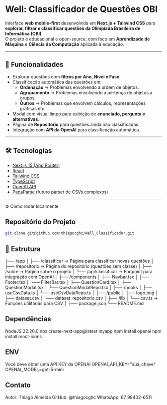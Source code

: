 # Well: Classificador de Questões OBI

Interface **web mobile-first** desenvolvida em **Next.js + Tailwind CSS** para **explorar, filtrar e classificar questões da Olimpíada Brasileira de Informática (OBI)**.  
O projeto é educacional e open-source, com foco em **Aprendizado de Máquina** e **Ciência da Computação** aplicada à educação.

---

## 🚀 Funcionalidades

- Explorar questões com **filtros por Ano, Nível e Fase**.
- Classificação automática das questões em:
  - **Ordenação** → Problemas envolvendo a ordem de objetos.
  - **Agrupamento** → Problemas envolvendo a pertença de objetos a grupos.
  - **Outros** → Problemas que envolvem cálculos, representações gráficas etc.
- Modal com visual limpo para exibição de **enunciado, pergunta e alternativas**.
- Página de **Repositório** para questões ainda não classificadas.
- Integração com **API da OpenAI** para classificação automática.
---

## 🛠️ Tecnologias

- [Next.js 15 (App Router)](https://nextjs.org/)
- [React](https://reactjs.org/)
- [Tailwind CSS](https://tailwindcss.com/)
- [TypeScript](https://www.typescriptlang.org/)
- [OpenAI API](https://platform.openai.com/)
- [PapaParse](https://www.papaparse.com/) (futuro parser de CSVs complexos)

---

⚙️ Como rodar localmente

## Repositório do Projeto
```bash
git clone git@github.com:thiagocghc/Well_Classificador.git
```

## 📂 Estrutura

├── /app
│ ├── /classificar → Página para classificar novas questões
│ ├── /repositorio → Página do repositório (questões sem classe)
│ ├── /sobre → Página sobre o projeto
│ └── /api/classificar → Endpoint para integração com OpenAI
│
├── /components
│ ├── Navbar.tsx
│ ├── Footer.tsx
│ ├── FilterBar.tsx
│ ├── QuestionCard.tsx
│ ├── QuestionModal.tsx
│ └── QuestionModalRepo.tsx
│
├── /hooks
│ ├── useCsvData.ts
│ └── useCsvDataRepo.ts
│
├── /public
│ ├── logo.png
│ ├── dataset.csv
│ └── dataset_repositorio.csv
│
├── /lib
│ └── csv.ts → Funções utilitárias para CSV
│
├── package.json
└── README.md

## Dependências
NodeJS 22.20.0
npx create-next-app@latest myapp
npm install openai
npm install react-icons

## ENV
Você deve obter uma API KEY da OPENAI
OPENAI_API_KEY="sua_chave"
OPENAI_MODEL=gpt-5-mini

## Contato
Autor: Thiago Almeida
GitHub: @thiagocghc
WhatsApp: 67 98402-6511
